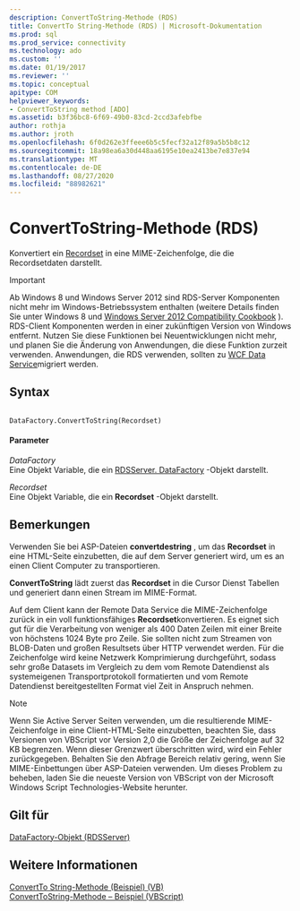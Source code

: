 ```yaml
---
description: ConvertToString-Methode (RDS)
title: ConvertTo String-Methode (RDS) | Microsoft-Dokumentation
ms.prod: sql
ms.prod_service: connectivity
ms.technology: ado
ms.custom: ''
ms.date: 01/19/2017
ms.reviewer: ''
ms.topic: conceptual
apitype: COM
helpviewer_keywords:
- ConvertToString method [ADO]
ms.assetid: b3f36bc8-6f69-49b0-83cd-2ccd3afebfbe
author: rothja
ms.author: jroth
ms.openlocfilehash: 6f0d262e3ffeee6b5c5fecf32a12f89a5b5b8c12
ms.sourcegitcommit: 18a98ea6a30d448aa6195e10ea2413be7e837e94
ms.translationtype: MT
ms.contentlocale: de-DE
ms.lasthandoff: 08/27/2020
ms.locfileid: "88982621"
---
```

# <a name="converttostring-method-rds"></a>ConvertToString-Methode (RDS)
Konvertiert ein [Recordset](../ado-api/recordset-object-ado.md) in eine MIME-Zeichenfolge, die die Recordsetdaten darstellt.  
  
> [!IMPORTANT]
>  Ab Windows 8 und Windows Server 2012 sind RDS-Server Komponenten nicht mehr im Windows-Betriebssystem enthalten (weitere Details finden Sie unter Windows 8 und [Windows Server 2012 Compatibility Cookbook](https://www.microsoft.com/download/details.aspx?id=27416) ). RDS-Client Komponenten werden in einer zukünftigen Version von Windows entfernt. Nutzen Sie diese Funktionen bei Neuentwicklungen nicht mehr, und planen Sie die Änderung von Anwendungen, die diese Funktion zurzeit verwenden. Anwendungen, die RDS verwenden, sollten zu [WCF Data Service](https://go.microsoft.com/fwlink/?LinkId=199565)migriert werden.  
  
## <a name="syntax"></a>Syntax  
  
```  
  
DataFactory.ConvertToString(Recordset)  
```  
  
#### <a name="parameters"></a>Parameter  
 *DataFactory*  
 Eine Objekt Variable, die ein [RDSServer. DataFactory](./datafactory-object-rdsserver.md) -Objekt darstellt.  
  
 *Recordset*  
 Eine Objekt Variable, die ein **Recordset** -Objekt darstellt.  
  
## <a name="remarks"></a>Bemerkungen  
 Verwenden Sie bei ASP-Dateien **convertdestring** , um das **Recordset** in eine HTML-Seite einzubetten, die auf dem Server generiert wird, um es an einen Client Computer zu transportieren.  
  
 **ConvertToString** lädt zuerst das **Recordset** in die Cursor Dienst Tabellen und generiert dann einen Stream im MIME-Format.  
  
 Auf dem Client kann der Remote Data Service die MIME-Zeichenfolge zurück in ein voll funktionsfähiges **Recordset**konvertieren. Es eignet sich gut für die Verarbeitung von weniger als 400 Daten Zeilen mit einer Breite von höchstens 1024 Byte pro Zeile. Sie sollten nicht zum Streamen von BLOB-Daten und großen Resultsets über HTTP verwendet werden. Für die Zeichenfolge wird keine Netzwerk Komprimierung durchgeführt, sodass sehr große Datasets im Vergleich zu dem vom Remote Datendienst als systemeigenen Transportprotokoll formatierten und vom Remote Datendienst bereitgestellten Format viel Zeit in Anspruch nehmen.  
  
> [!NOTE]
>  Wenn Sie Active Server Seiten verwenden, um die resultierende MIME-Zeichenfolge in eine Client-HTML-Seite einzubetten, beachten Sie, dass Versionen von VBScript vor Version 2,0 die Größe der Zeichenfolge auf 32 KB begrenzen. Wenn dieser Grenzwert überschritten wird, wird ein Fehler zurückgegeben. Behalten Sie den Abfrage Bereich relativ gering, wenn Sie MIME-Einbettungen über ASP-Dateien verwenden. Um dieses Problem zu beheben, laden Sie die neueste Version von VBScript von der Microsoft Windows Script Technologies-Website herunter.  
  
## <a name="applies-to"></a>Gilt für  
 [DataFactory-Objekt (RDSServer)](./datafactory-object-rdsserver.md)  
  
## <a name="see-also"></a>Weitere Informationen  
 [ConvertTo String-Methode (Beispiel) (VB)](../ado-api/converttostring-method-example-vb.md)   
 [ConvertToString-Methode – Beispiel (VBScript)](./converttostring-method-example-vbscript.md)